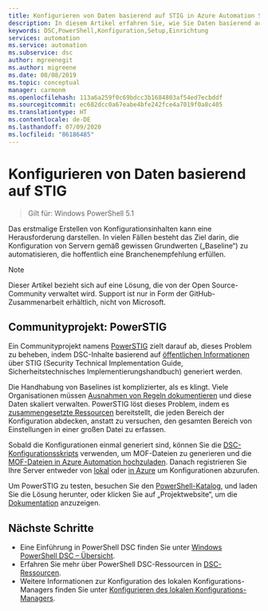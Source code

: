 ```yaml
---
title: Konfigurieren von Daten basierend auf STIG in Azure Automation State Configuration
description: In diesem Artikel erfahren Sie, wie Sie Daten basierend auf STIG für Azure Automation State Configuration konfigurieren.
keywords: DSC,PowerShell,Konfiguration,Setup,Einrichtung
services: automation
ms.service: automation
ms.subservice: dsc
author: mgreenegit
ms.author: migreene
ms.date: 08/08/2019
ms.topic: conceptual
manager: carmonm
ms.openlocfilehash: 113a6a259f0c69bdcc3b1684803af54ed7ecbddf
ms.sourcegitcommit: ec682dcc0a67eabe4bfe242fce4a7019f0a8c405
ms.translationtype: HT
ms.contentlocale: de-DE
ms.lasthandoff: 07/09/2020
ms.locfileid: "86186485"
---
```

# <a name="configure-data-based-on-stig"></a>Konfigurieren von Daten basierend auf STIG

> Gilt für: Windows PowerShell 5.1

Das erstmalige Erstellen von Konfigurationsinhalten kann eine Herausforderung darstellen.
In vielen Fällen besteht das Ziel darin, die Konfiguration von Servern gemäß gewissen Grundwerten („Baseline“) zu automatisieren, die hoffentlich eine Branchenempfehlung erfüllen.

> [!NOTE]
> Dieser Artikel bezieht sich auf eine Lösung, die von der Open Source-Community verwaltet wird.
> Support ist nur in Form der GitHub-Zusammenarbeit erhältlich, nicht von Microsoft.

## <a name="community-project-powerstig"></a>Communityprojekt: PowerSTIG

Ein Communityprojekt namens [PowerSTIG](https://github.com/microsoft/powerstig) zielt darauf ab, dieses Problem zu beheben, indem DSC-Inhalte basierend auf [öffentlichen Informationen](https://public.cyber.mil/stigs/) über STIG (Security Technical Implementation Guide, Sicherheitstechnisches Implementierungshandbuch) generiert werden.

Die Handhabung von Baselines ist komplizierter, als es klingt.
Viele Organisationen müssen [Ausnahmen von Regeln dokumentieren](https://github.com/microsoft/powerstig#powerstigdata) und diese Daten skaliert verwalten.
PowerSTIG löst dieses Problem, indem es [zusammengesetzte Ressourcen](https://github.com/microsoft/powerstig#powerstigdsc) bereitstellt, die jeden Bereich der Konfiguration abdecken, anstatt zu versuchen, den gesamten Bereich von Einstellungen in einer großen Datei zu erfassen.

Sobald die Konfigurationen einmal generiert sind, können Sie die [DSC-Konfigurationsskripts](/powershell/scripting/dsc/configurations/configurations) verwenden, um MOF-Dateien zu generieren und die [MOF-Dateien in Azure Automation hochzuladen](./tutorial-configure-servers-desired-state.md#create-and-upload-a-configuration-to-azure-automation).
Danach registrieren Sie Ihre Server entweder von [lokal](./automation-dsc-onboarding.md#enable-physicalvirtual-linux-machines) oder [in Azure](./automation-dsc-onboarding.md#enable-azure-vms) um Konfigurationen abzurufen.

Um PowerSTIG zu testen, besuchen Sie den [PowerShell-Katalog](https://www.powershellgallery.com), und laden Sie die Lösung herunter, oder klicken Sie auf „Projektwebsite“, um die [Dokumentation](https://github.com/microsoft/powerstig) anzuzeigen.

## <a name="next-steps"></a>Nächste Schritte

- Eine Einführung in PowerShell DSC finden Sie unter [Windows PowerShell DSC – Übersicht](/powershell/scripting/dsc/overview/overview).
- Erfahren Sie mehr über PowerShell DSC-Ressourcen in [DSC-Ressourcen](/powershell/scripting/dsc/resources/resources).
- Weitere Informationen zur Konfiguration des lokalen Konfigurations-Managers finden Sie unter [Konfigurieren des lokalen Konfigurations-Managers](/powershell/scripting/dsc/managing-nodes/metaconfig).
